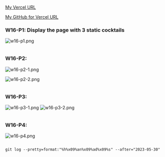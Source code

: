 [My Vercel URL](https://vercel.com/justin40715/1112-client-supa-208410380)

[My GitHub for Vercel URL](https://github.com/justin40715/1112-client-supa-208410380)

### W16-P1: Display the <Home /> page with 3 static cocktails

![w16-p1.png](https://wjviuyuwtkixlajqlpbk.supabase.co/storage/v1/object/public/demo-80/md_img/w16-p1.png)

```

```

### W16-P2:

![w16-p2-1.png](https://wjviuyuwtkixlajqlpbk.supabase.co/storage/v1/object/public/demo-80/md_img/w16-p2-1.png)

![w16-p2-2.png](https://wjviuyuwtkixlajqlpbk.supabase.co/storage/v1/object/public/demo-80/md_img/w16-p2-2.png)

```

```

### W16-P3:

![w16-p3-1.png](https://wjviuyuwtkixlajqlpbk.supabase.co/storage/v1/object/public/demo-80/md_img/w16-p3-1.png)
![w16-p3-2.png](https://wjviuyuwtkixlajqlpbk.supabase.co/storage/v1/object/public/demo-80/md_img/w16-p3-2.png)

```

```

### W16-P4:

![w16-p4.png](https://wjviuyuwtkixlajqlpbk.supabase.co/storage/v1/object/public/demo-80/md_img/w16-p4.png)

```

```

```
git log --pretty=format:"%h%x09%an%x09%ad%x09%s" --after="2023-05-30"
```
